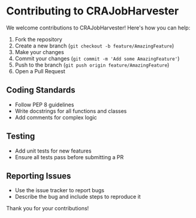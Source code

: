 # Contributing to CRAJobHarvester

We welcome contributions to CRAJobHarvester! Here's how you can help:

1. Fork the repository
2. Create a new branch (`git checkout -b feature/AmazingFeature`)
3. Make your changes
4. Commit your changes (`git commit -m 'Add some AmazingFeature'`)
5. Push to the branch (`git push origin feature/AmazingFeature`)
6. Open a Pull Request

## Coding Standards

- Follow PEP 8 guidelines
- Write docstrings for all functions and classes
- Add comments for complex logic

## Testing

- Add unit tests for new features
- Ensure all tests pass before submitting a PR

## Reporting Issues

- Use the issue tracker to report bugs
- Describe the bug and include steps to reproduce it

Thank you for your contributions!